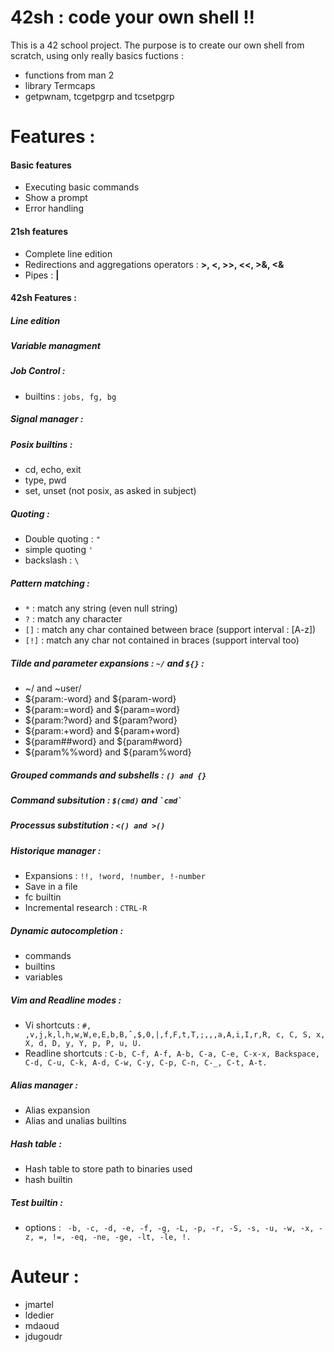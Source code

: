 # 42sh : code your own shell !!
This is a 42 school project.
The purpose is to create our own shell from scratch, using only really basics fuctions :
  - functions from man 2
  - library Termcaps
  - getpwnam, tcgetpgrp and tcsetpgrp

# Features :
####  Basic features
  - Executing basic commands
  - Show a prompt
  - Error handling

####  21sh features
  - Complete line edition
  - Redirections and aggregations operators : **>, <, >>, <<, >&, <&**
  - Pipes : **|**

#### 42sh Features :
##### Line edition
##### Variable managment
##### Job Control :
   - builtins : `jobs, fg, bg`
##### Signal manager :
##### Posix builtins :
   - cd, echo, exit
   - type, pwd
   - set, unset (not posix, as asked in subject)
##### Quoting :
   - Double quoting : `"`
   - simple quoting `'`
   - backslash : `\`
##### Pattern matching :
   - `*` : match any string (even null string)
   - `?` : match any character
   - `[]` : match any char contained between brace (support interval : [A-z])
   - `[!]` : match any char not contained in braces (support interval too)
##### Tilde and parameter expansions : `~/` and `${}` :
   - ~/ and ~user/
   - ${param:-word} and ${param-word}
   - ${param:=word} and ${param=word}
   - ${param:?word} and ${param?word}
   - ${param:+word} and ${param+word}
   - ${param##word} and ${param#word}
   - ${param%%word} and ${param%word}
##### Grouped commands and subshells : `() and {}`
##### Command subsitution : `$(cmd)` and `` `cmd` ``
##### Processus substitution : `<() and >()`
##### Historique manager :
   - Expansions : `!!, !word, !number, !-number`
   - Save in a file
   - fc builtin
   - Incremental research : `CTRL-R`
##### Dynamic autocompletion :
   - commands
   - builtins
   - variables
##### Vim and Readline modes :
   - Vi shortcuts : `#, ,v,j,k,l,h,w,W,e,E,b,B,ˆ,$,0,|,f,F,t,T,;,,,a,A,i,I,r,R, c, C, S, x, X, d, D, y, Y, p, P, u, U.`
   - Readline shortcuts : `C-b, C-f, A-f, A-b, C-a, C-e, C-x-x, Backspace, C-d, C-u, C-k, A-d, C-w, C-y, C-p, C-n, C-_, C-t, A-t.`
##### Alias manager :
   - Alias expansion
   - Alias and unalias builtins
##### Hash table :
   - Hash table to store path to binaries used
   - hash builtin
##### Test builtin :
   - options : ` -b, -c, -d, -e, -f, -g, -L, -p, -r, -S, -s, -u, -w, -x, -z, =, !=, -eq, -ne, -ge, -lt, -le, !.`

# Auteur :
  - jmartel
  - ldedier
  - mdaoud
  - jdugoudr
